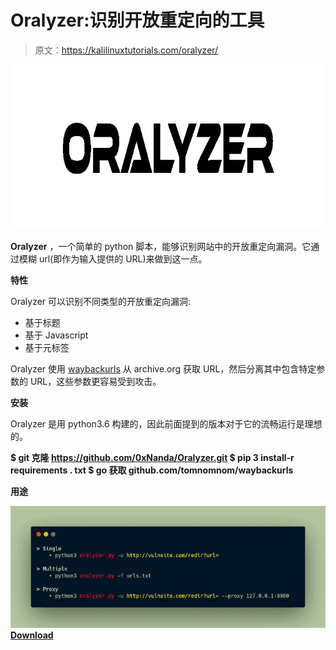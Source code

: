 # Oralyzer:识别开放重定向的工具

> 原文：<https://kalilinuxtutorials.com/oralyzer/>

[![Oralyzer : Tool To Identify Open Redirection](img//4bedfe08dfc44424f5cd5d77fad4aa47.png "Oralyzer : Tool To Identify Open Redirection")](https://1.bp.blogspot.com/-SgnM29rvw94/Xywrxovz3NI/AAAAAAAAHMg/0lLBUcLEsi0Q042trQrzkkVkuR6bH2l2ACLcBGAsYHQ/s728/Oralyzer%25281%2529.png)

**Oralyzer** ，一个简单的 python 脚本，能够识别网站中的开放重定向漏洞。它通过模糊 url(即作为输入提供的 URL)来做到这一点。

**特性**

Oralyzer 可以识别不同类型的开放重定向漏洞:

*   基于标题
*   基于 Javascript
*   基于元标签

Oralyzer 使用 [waybackurls](https://github.com/tomnomnom/waybackurls) 从 archive.org 获取 URL，然后分离其中包含特定参数的 URL，这些参数更容易受到攻击。

**安装**

Oralyzer 是用 python3.6 构建的，因此前面提到的版本对于它的流畅运行是理想的。

**$ git 克隆 https://github.com/0xNanda/Oralyzer.git
$ pip 3 install-r requirements . txt
$ go 获取 github.com/tomnomnom/waybackurls**

**用途**

![](img//2335b4acb12d2f3571d411def28ffbd7.png)[**Download**](https://github.com/0xNanda/Oralyzer)
